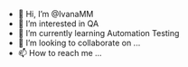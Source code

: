 - 👋 Hi, I’m @IvanaMM
- 👀 I’m interested in QA
- 🌱 I’m currently learning Automation Testing
- 💞️ I’m looking to collaborate on ...
- 📫 How to reach me ...

<!---
IvanaMM/IvanaMM is a ✨ special ✨ repository because its `README.md` (this file) appears on your GitHub profile.
You can click the Preview link to take a look at your changes.
--->

